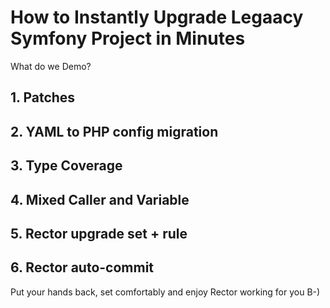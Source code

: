 # How to Instantly Upgrade Legaacy Symfony Project in Minutes 

What do we Demo?

## 1. Patches

## 2. YAML to PHP config migration

## 3. Type Coverage

## 4. Mixed Caller and Variable

## 5. Rector upgrade set + rule

## 6. Rector auto-commit

Put your hands back, set comfortably and enjoy Rector working for you B-)

